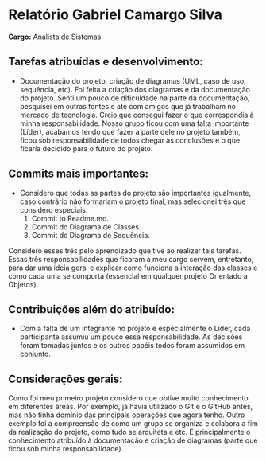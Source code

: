 # Relatório Gabriel Camargo Silva

**Cargo:** Analista de Sistemas

## Tarefas atribuídas e desenvolvimento:
- Documentação do projeto, criação de diagramas (UML, caso de uso, sequência, etc).
  Foi feita a criação dos diagramas e da documentação do projeto. Senti um pouco de dificuldade na parte da documentação, pesquisei em outras fontes e até com amigos que já trabalham no mercado de tecnologia. Creio que consegui fazer o que correspondia à minha responsabilidade. Nosso grupo ficou com uma falta importante (Líder), acabamos tendo que fazer a parte dele no projeto também, ficou sob responsabilidade de todos chegar às conclusões e o que ficaria decidido para o futuro do projeto.

## Commits mais importantes:
- Considero que todas as partes do projeto são importantes igualmente, caso contrário não formariam o projeto final, mas selecionei três que considero especiais.
  1. Commit to Readme.md.
  2. Commit do Diagrama de Classes.
  3. Commit do Diagrama de Sequência.

Considero esses três pelo aprendizado que tive ao realizar tais tarefas. Essas três responsabilidades que ficaram a meu cargo servem, entretanto, para dar uma ideia geral e explicar como funciona a interação das classes e como cada uma se comporta (essencial em qualquer projeto Orientado a Objetos).

## Contribuições além do atribuído:
- Com a falta de um integrante no projeto e especialmente o Líder, cada participante assumiu um pouco essa responsabilidade. As decisões foram tomadas juntos e os outros papéis todos foram assumidos em conjunto.

## Considerações gerais:
Como foi meu primeiro projeto considero que obtive muito conhecimento em diferentes áreas. Por exemplo, já havia utilizado o Git e o GitHub antes, mas não tinha domínio das principais operações que agora tenho. Outro exemplo foi a compreensão de como um grupo se organiza e colabora a fim da realização do projeto, como tudo se arquiteta e etc. E principalmente o conhecimento atribuído à documentação e criação de diagramas (parte que ficou sob minha responsabilidade).
